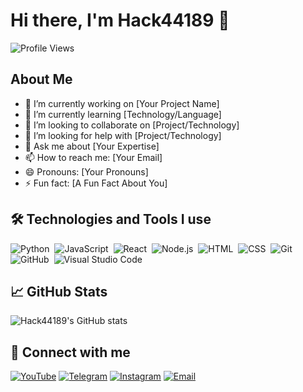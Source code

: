 # Hi there, I'm Hack44189 👋

![Profile Views](https://komarev.com/ghpvc/?username=Hack44189&color=blue)

## About Me

- 🔭 I’m currently working on [Your Project Name]
- 🌱 I’m currently learning [Technology/Language]
- 👯 I’m looking to collaborate on [Project/Technology]
- 🤔 I’m looking for help with [Project/Technology]
- 💬 Ask me about [Your Expertise]
- 📫 How to reach me: [Your Email]
- 😄 Pronouns: [Your Pronouns]
- ⚡ Fun fact: [A Fun Fact About You]

## 🛠️ Technologies and Tools I use

![Python](https://img.shields.io/badge/-Python-05122A?style=flat&logo=python)&nbsp;
![JavaScript](https://img.shields.io/badge/-JavaScript-05122A?style=flat&logo=javascript)&nbsp;
![React](https://img.shields.io/badge/-React-05122A?style=flat&logo=react)&nbsp;
![Node.js](https://img.shields.io/badge/-Node.js-05122A?style=flat&logo=node.js)&nbsp;
![HTML](https://img.shields.io/badge/-HTML-05122A?style=flat&logo=html5)&nbsp;
![CSS](https://img.shields.io/badge/-CSS-05122A?style=flat&logo=css3&logoColor=1572B6)&nbsp;
![Git](https://img.shields.io/badge/-Git-05122A?style=flat&logo=git)&nbsp;
![GitHub](https://img.shields.io/badge/-GitHub-05122A?style=flat&logo=github)&nbsp;
![Visual Studio Code](https://img.shields.io/badge/-VS%20Code-05122A?style=flat&logo=visual-studio-code&logoColor=007ACC)&nbsp;

## 📈 GitHub Stats

![Hack44189's GitHub stats](https://github-readme-stats.vercel.app/api?username=Hack44189&show_icons=true&theme=radical)

## 🔗 Connect with me

[![YouTube](https://img.shields.io/badge/-YouTube-05122A?style=flat&logo=youtube&logoColor=FF0000)](www.youtube.com/@Shiva-Coder)
[![Telegram](https://img.shields.io/badge/-Telegram-05122A?style=flat&logo=telegram&logoColor=0088CC)](t.me/shivacoder)
[![Instagram](https://img.shields.io/badge/-Instagram-05122A?style=flat&logo=instagram&logoColor=E4405F)](https://www.instagram.com/its_shiva_maurya_09/)
[![Email](https://img.shields.io/badge/-Email-05122A?style=flat&logo=gmail&logoColor=D14836)](mailto:hak44189@gmail.com)
